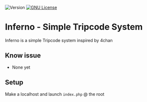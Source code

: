 ![Version](https://img.shields.io/badge/version-1.1-blue.svg?cacheSeconds=2592000) [![GNU License](https://img.shields.io/badge/license-GNU-blue.svg)](https://github.com/strawberry-development/generative-art-cellular-patterns/blob/main/LICENSE)
# Inferno - Simple Tripcode System
Inferno is a simple Tripcode system inspired by 4chan
## Know issue
- None yet

## Setup
Make a localhost and launch `index.php` @ the root
